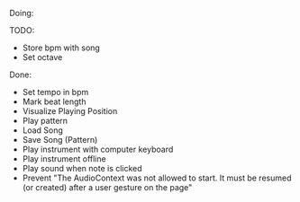 Doing:


TODO:
* Store bpm with song
* Set octave

Done:
* Set tempo in bpm
* Mark beat length
* Visualize Playing Position
* Play pattern
* Load Song
* Save Song (Pattern)
* Play instrument with computer keyboard
* Play instrument offline
* Play sound when note is clicked
* Prevent "The AudioContext was not allowed to start. It must be resumed (or created) after a user gesture on the page"
